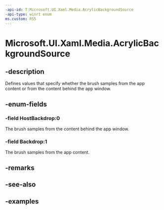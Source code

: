 ```yaml
---
-api-id: T:Microsoft.UI.Xaml.Media.AcrylicBackgroundSource
-api-type: winrt enum
ms.custom: RS5
---
```

<!-- Enumeration syntax.
public enum AcrylicBackgroundSource : int 
-->

# Microsoft.UI.Xaml.Media.AcrylicBackgroundSource


## -description

Defines values that specify whether the brush samples from the app content or from the content behind the app window.


## -enum-fields


### -field HostBackdrop:0

The brush samples from the content behind the app window.


### -field Backdrop:1

The brush samples from the app content.


## -remarks


## -see-also


## -examples


